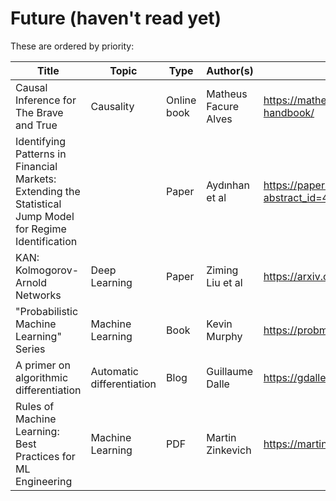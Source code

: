 # Future (haven't read yet)

These are ordered by priority:

| Title                 | Topic            | Type                 | Author(s)        | Link(s)
|-----------------------|------------------|----------------------|------------------|----------------------
| Causal Inference for The Brave and True | Causality | Online book | Matheus Facure Alves | https://matheusfacure.github.io/python-causality-handbook/
| Identifying Patterns in Financial Markets: Extending the Statistical Jump Model for Regime Identification | | Paper | Aydınhan et al | https://papers.ssrn.com/sol3/papers.cfm?abstract_id=4556048
| KAN: Kolmogorov-Arnold Networks | Deep Learning | Paper | Ziming Liu et al | https://arxiv.org/abs/2404.19756
| "Probabilistic Machine Learning" Series | Machine Learning | Book | Kevin Murphy | https://probml.github.io/pml-book/
| A primer on algorithmic differentiation | Automatic differentiation | Blog | Guillaume Dalle | https://gdalle.github.io/AutodiffTutorial/
| Rules of Machine Learning: Best Practices for ML Engineering | Machine Learning | PDF | Martin Zinkevich | https://martin.zinkevich.org/rules_of_ml/rules_of_ml.pdf


